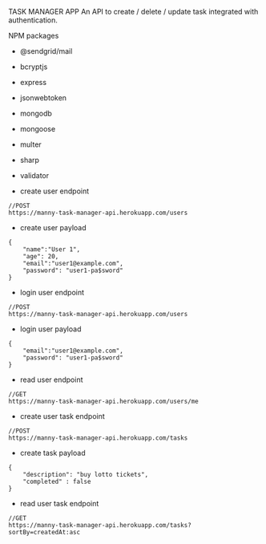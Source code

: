 TASK MANAGER APP
An API to create / delete / update task integrated with authentication. 

NPM packages
- @sendgrid/mail
- bcryptjs
- express
- jsonwebtoken
- mongodb
- mongoose
- multer
- sharp
- validator

- create user endpoint
```
//POST
https://manny-task-manager-api.herokuapp.com/users
```
- create user payload

```
{
	"name":"User 1",
	"age": 20,
	"email":"user1@example.com",
	"password": "user1-pa$sword"
}
```

- login user endpoint
```
//POST
https://manny-task-manager-api.herokuapp.com/users
```
- login user payload

```
{
	"email":"user1@example.com",
	"password": "user1-pa$sword"
}
```
- read user endpoint
```
//GET
https://manny-task-manager-api.herokuapp.com/users/me
```
- create user task endpoint
```
//POST
https://manny-task-manager-api.herokuapp.com/tasks
```
- create task payload

```
{
	"description": "buy lotto tickets",
	"completed" : false
}
```

- read user task endpoint
```
//GET
https://manny-task-manager-api.herokuapp.com/tasks?sortBy=createdAt:asc
```
